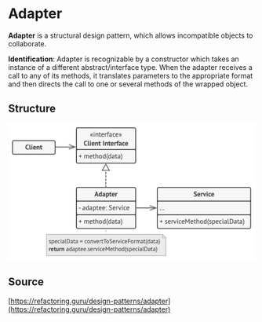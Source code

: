 
# Adapter

__Adapter__ is a structural design pattern, which allows incompatible objects to collaborate.

__Identification__: Adapter is recognizable by a constructor which takes an instance
of a different abstract/interface type. When the adapter receives a call to any of its methods,
it translates parameters to the appropriate format and then directs the call to one or several
methods of the wrapped object.

## Structure

![Structure](/public/assets/Pattern/Structural/adapter.png)

## Source

[https://refactoring.guru/design-patterns/adapter](https://refactoring.guru/design-patterns/adapter)